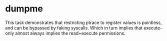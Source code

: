 # dumpme

This task demonstrates that restricting ptrace to register values is pointless, and can be bypassed by faking syscalls.
Which in turn implies that execute-only almost always implies the read+execute permissions.
